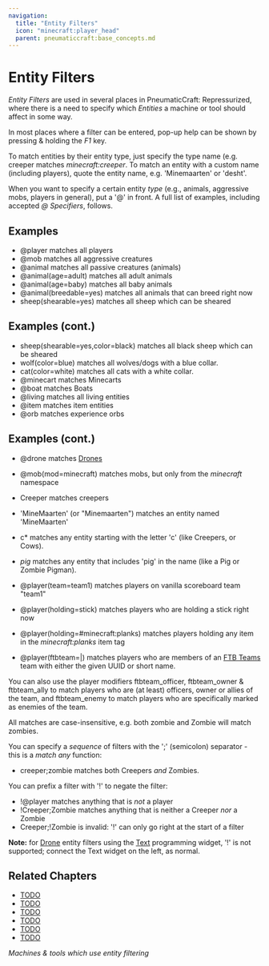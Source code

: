 ```yaml
---
navigation:
  title: "Entity Filters"
  icon: "minecraft:player_head"
  parent: pneumaticcraft:base_concepts.md
---
```


# Entity Filters

*Entity Filters* are used in several places in <Color hex="#228">PneumaticCraft: Repressurized</Color>, where there is a need to specify which *Entities* a machine or tool should affect in some way.

In most places where a filter can be entered, pop-up help can be shown by pressing & holding the *F1* key.

To match entities by their entity type, just specify the type name (e.g. <Color hex="#800">creeper</Color> matches *minecraft:creeper*. To match an entity with a custom name (including players), quote the entity name, e.g. <Color hex="#800">'Minemaarten'</Color> or <Color hex="#800">'desht'</Color>.

When you want to specify a certain entity *type* (e.g., animals, aggressive mobs, players in general), put a '@' in front. A full list of examples, including accepted *@ Specifiers*, follows.

## Examples


- <Color hex="#800">@player</Color> matches all players
- <Color hex="#800">@mob</Color> matches all aggressive creatures
- <Color hex="#800">@animal</Color> matches all passive creatures (animals)
- <Color hex="#800">@animal(age=adult)</Color> matches all adult animals
- <Color hex="#800">@animal(age=baby)</Color> matches all baby animals
- <Color hex="#800">@animal(breedable=yes)</Color> matches all animals that can breed right now
- <Color hex="#800">sheep(shearable=yes)</Color> matches all sheep which can be sheared

## Examples (cont.)


- <Color hex="#800">sheep(shearable=yes,color=black)</Color> matches all black sheep which can be sheared
- <Color hex="#800">wolf(color=blue)</Color> matches all wolves/dogs with a blue collar. 
- <Color hex="#800">cat(color=white)</Color> matches all cats with a white collar.
- <Color hex="#800">@minecart</Color> matches Minecarts
- <Color hex="#800">@boat</Color> matches Boats
- <Color hex="#800">@living</Color> matches all living entities
- <Color hex="#800">@item</Color> matches item entities
- <Color hex="#800">@orb</Color> matches experience orbs

## Examples (cont.)


- <Color hex="#800">@drone</Color> matches [Drones](../drone.md)
- <Color hex="#800">@mob(mod=minecraft)</Color> matches mobs, but only from the *minecraft* namespace
- <Color hex="#800">Creeper</Color> matches creepers
- <Color hex="#800">'MineMaarten'</Color> (or <Color hex="#800">"Minemaarten"</Color>) matches an entity named 'MineMaarten'
- <Color hex="#800">c*</Color> matches any entity starting with the letter 'c' (like Creepers, or Cows). 
- <Color hex="#800">*pig*</Color> matches any entity that includes 'pig' in the name (like a Pig or Zombie Pigman).


- <Color hex="#800">@player(team=team1)</Color> matches players on vanilla scoreboard team "team1"
- <Color hex="#800">@player(holding=stick)</Color> matches players who are holding a stick right now
- <Color hex="#800">@player(holding=#minecraft:planks)</Color> matches players holding any item in the *minecraft:planks* item tag


- <Color hex="#800">@player(ftbteam=<uuid>|<shortname>)</Color> matches players who are members of an [FTB Teams](https://www.curseforge.com/minecraft/mc-mods/ftb-teams-forge) team with either the given UUID or short name.

You can also use the player modifiers <Color hex="#800">ftbteam_officer</Color>, <Color hex="#800">ftbteam_owner</Color> & <Color hex="#800">ftbteam_ally</Color> to match players who are (at least) officers, owner or allies of the team, and <Color hex="#800">ftbteam_enemy</Color> to match players who are specifically marked as enemies of the team.

All matches are case-insensitive, e.g. both <Color hex="#800">zombie</Color> and <Color hex="#800">Zombie</Color> will match zombies.

You can specify a *sequence* of filters with the ';' (semicolon) separator - this is a *match any* function:
- <Color hex="#800">creeper;zombie</Color> matches both Creepers *and* Zombies.

You can prefix a filter with '!' to negate the filter:
- <Color hex="#800">!@player</Color> matches anything that is *not* a player
- <Color hex="#800">!Creeper;Zombie</Color> matches anything that is neither a Creeper *nor* a Zombie
- <Color hex="#800">Creeper;!Zombie</Color> is <Color hex="#f00">invalid</Color>: '!' can only go right at the start of a filter

**Note:** for [Drone](../drone.md) entity filters using the [Text](../text.md) programming widget, '!' is not supported; connect the Text widget on the left, as normal.

## Related Chapters

- [TODO](../micromissiles.md)
- [TODO](../air_grate_module.md)
- [TODO](../pneumatic_helmet.md)
- [TODO](../sentry_turret.md)
- [TODO](../universal_sensor.md)
- [TODO](../text.md)

*Machines & tools which use entity filtering*

